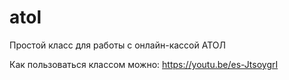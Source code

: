 # atol
Простой класс для работы с онлайн-кассой АТОЛ

Как пользоваться классом можно: https://youtu.be/es-JtsoygrI
